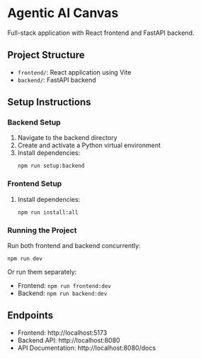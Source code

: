 # Agentic AI Canvas

Full-stack application with React frontend and FastAPI backend.

## Project Structure

- `frontend/`: React application using Vite
- `backend/`: FastAPI backend

## Setup Instructions

### Backend Setup

1. Navigate to the backend directory
2. Create and activate a Python virtual environment
3. Install dependencies:
   ```
   npm run setup:backend
   ```

### Frontend Setup

1. Install dependencies:
   ```
   npm run install:all
   ```

### Running the Project

Run both frontend and backend concurrently:

```
npm run dev
```

Or run them separately:

- Frontend: `npm run frontend:dev`
- Backend: `npm run backend:dev`

## Endpoints

- Frontend: http://localhost:5173
- Backend API: http://localhost:8080
- API Documentation: http://localhost:8080/docs
